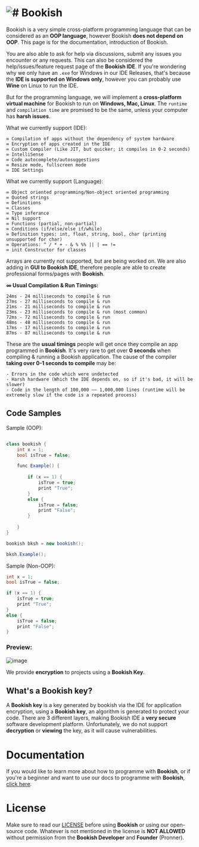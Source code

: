 # <img src="https://media.discordapp.net/attachments/916226674071339010/1033365399485562950/Bookish.png?width=30&height=30" alt="#"> Bookish
Bookish is a very simple cross-platform programming language that can be considered as an **OOP language**, however Bookish **does not depend on OOP**. This page is for the documentation, introduction of Bookish.

You are also able to ask for help via discussions, submit any issues you encounter or any requests. This can also be considered the help/issues/feature request page of the **Bookish IDE**. If you're wondering why we only have an `.exe` for Windows in our IDE Releases, that's because the **IDE is supported on Windows only**, however you can probably use **Wine** on Linux to run the IDE.

But for the programming language, we will implement a **cross-platform virtual machine** for Bookish to run on **Windows, Mac, Linux**. The `runtime` and `compilation time` are promised to be the same, unless your computer has **harsh issues**.

What we currently support (IDE):
```
∞ Compilation of apps without the dependency of system hardware
∞ Encryption of apps created in the IDE
∞ Custom Compiler (Like JIT, but quicker; it compiles in 0-2 seconds)
∞ IntelliSense
∞ Code autocomplete/autosuggestions
∞ Resize mode, fullscreen mode
∞ IDE Settings
```

What we currently support (Language):
```
∞ Object oriented programming/Non-object oriented programming
∞ Quoted strings
∞ Definitions
∞ Classes
∞ Type inferance
∞ Nil support
∞ Functions (partial, non-partial)
∞ Conditions (if/else/else if/while)
∞ Definition types: int, float, string, bool, char (printing unsupported for char)
∞ Operations: ^ / * + - & % %% || | == !=
∞ init Constructor for classes
```

Arrays are currently not supported, but are being worked on.
We are also adding in **GUI to Bookish IDE**, therefore people are able to create professional forms/pages with **Bookish**.

**∞ Usual Compilation & Run Timings:**
```
24ms - 24 milliseconds to compile & run
27ms - 27 milliseconds to compile & run
21ms - 21 milliseconds to compile & run
23ms - 23 milliseconds to compile & run (most common)
72ms - 72 milliseconds to compile & run
48ms - 48 milliseconds to compile & run
17ms - 17 milliseconds to compile & run
87ms - 87 milliseconds to compile & run
```

These are the **usual timings** people will get once they compile an app programmed in **Bookish**. It's very rare to get over **0 seconds** when compiling & running a Bookish application. The cause of the compiler **taking over 0-1 seconds to compile** may be:

```
- Errors in the code which were undetected
- Harsh hardware (Which the IDE depends on, so if it's bad, it will be slower)
- Code in the length of 100,000 —— 1,000,000 lines (runtime will be extremely slow if the code is a repeated process)
```

## Code Samples

Sample (OOP):
```cs

class bookish { 
    int x = 1;
    bool isTrue = false;

    func Example() {
        
        if (x == 1) {
            isTrue = true;
            print "True";
        }
        else {
            isTrue = false;
            print "False";
        }
        
    }
}        

bookish bksh = new bookish();

bksh.Example(); 
```

Sample (Non-OOP):
```cs
int x = 1;
bool isTrue = false;

if (x == 1) {
    isTrue = true;
    print "True";
}
else {
    isTrue = false;
    print "False";
}
```

### Preview:
![image](https://user-images.githubusercontent.com/84229419/198892107-bf10618f-1abe-4731-82c8-790c2dbff8aa.png)


We provide **encryption** to projects using a **Bookish Key**.

## What's a Bookish key?

A **Bookish key** is a key generated by bookish via the IDE for application encryption, using a **Bookish key**, an algorithm is generated to protect your code. There are 3 different layers, making Bookish IDE a **very secure** software development platform. Unfortunately, we do not support **decryption** or **viewing** the key, as it will cause vulnerabilities.

# Documentation

If you would like to learn more about how to programme with **Bookish**, or if you're a beginner and want to use our docs to programme with **Bookish**, [click here](https://github.com/Pronner/Bookish).

# License

Make sure to read our [LICENSE](https://github.com/Pronner/Bookish/blob/main/LICENSE.md) before using **Bookish** or using our open-source code. Whatever is not mentioned in the license is **NOT ALLOWED** without permission from the **Bookish Developer** and **Founder** (Pronner).
